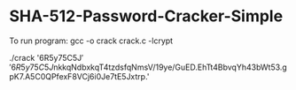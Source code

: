# SHA-512-Password-Cracker-Simple
To run program: 
gcc -o crack crack.c -lcrypt

./crack '$6$R5y75C5J$' '$6$R5y75C5J$nkkqNdbxkqT4tzdsfqNmsV/19ye/GuED.EhTt4BbvqYh43bWt53.gpK7.A5C0QPfexF8VCj6i0Je7tE5Jxtrp.'
     
